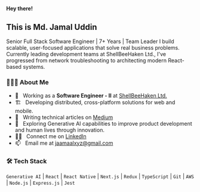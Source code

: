 #### Hey there!

## This is Md. Jamal Uddin

Senior Full Stack Software Engineer | 7+ Years | Team Leader
I build scalable, user-focused applications that solve real business problems. Currently leading development teams at ShellBeeHaken Ltd., I've progressed from network troubleshooting to architecting modern React-based systems.

### 👨🏻‍💻 About Me

- 💼 &nbsp; Working as a **Software Engineer - II** at [ShellBeeHaken Ltd.](https://shellbeehaken.com/)
- 🏗️ &nbsp; Developing distributed, cross-platform solutions for web and mobile.
- 📝 &nbsp; Writing technical articles on [Medium](https://medium.com/@jaamaalxyz)
- 📖 &nbsp; Exploring Generative AI capabilities to improve product development and human lives through innovation.
- 👨‍💻 &nbsp; Connect me on [LinkedIn](https://linkedin.com/in/jaamaalxyz/)
- 📫 &nbsp; Email me at [jaamaalxyz@gmail.com](mailto:jaamaalxyz@gmail.com)

### 🛠 Tech Stack

`Generative AI` | `React` | `React Native` | `Next.js` | `Redux` | `TypeScript` | `Git` | `AWS` | `Node.js` | `Express.js` | `Jest`
